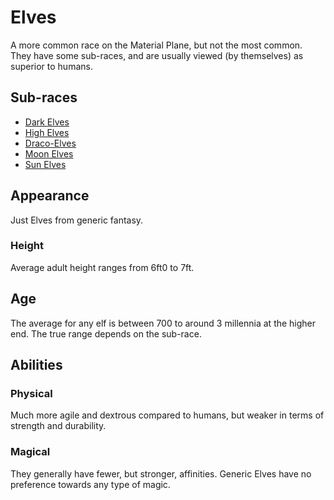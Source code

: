 # Elves

A more common race on the Material Plane, but not the most common. They have some sub-races, and are usually viewed (by themselves) as superior to humans.

## Sub-races

- [Dark Elves](Dark%20Elves.md)
- [High Elves](High%20Elves.md)
- [Draco-Elves](Draco-Elves.md)
- [Moon Elves](Moon%20Elves.md)
- [Sun Elves](Sun%20Elves.md)

## Appearance

Just Elves from generic fantasy.

### Height

Average adult height ranges from 6ft0 to 7ft.

## Age

The average for any elf is between 700 to around 3 millennia at the higher end. The true range depends on the sub-race.

## Abilities

### Physical

Much more agile and dextrous compared to humans, but weaker in terms of strength and durability.

### Magical

They generally have fewer, but stronger, affinities. Generic Elves have no preference towards any type of magic.
